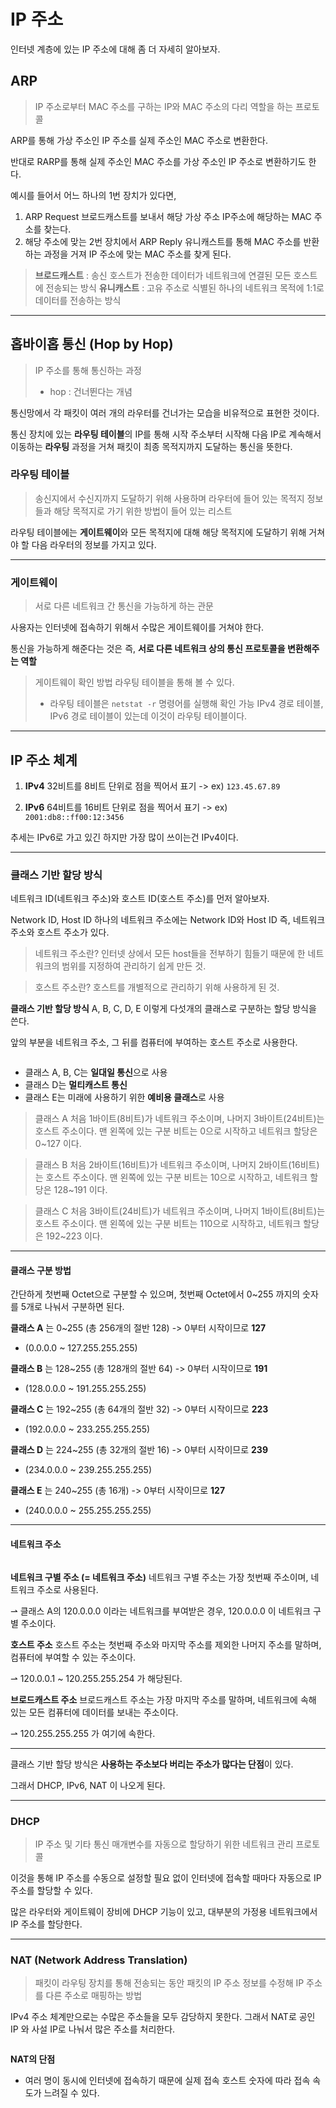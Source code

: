 <h1 id="ip-주소">IP 주소</h1>
<p>인터넷 계층에 있는 IP 주소에 대해 좀 더 자세히 알아보자.</p>
<h2 id="arp">ARP</h2>
<blockquote>
<p>IP 주소로부터 MAC 주소를 구하는 IP와 MAC 주소의 다리 역할을 하는 프로토콜</p>
</blockquote>
<p>ARP를 통해 가상 주소인 IP 주소를 실제 주소인 MAC 주소로 변환한다.</p>
<p>반대로 RARP를 통해 실제 주소인 MAC 주소를 가상 주소인 IP 주소로 변환하기도 한다.</p>
<p>예시를 들어서 어느 하나의 1번 장치가 있다면, </p>
<ol>
<li>ARP Request 브로드캐스트를 보내서 해당 가상 주소 IP주소에 해당하는 MAC 주소를 찾는다.</li>
<li>해당 주소에 맞는 2번 장치에서 ARP Reply 유니캐스트를 통해 MAC 주소를 반환하는 과정을 거져 IP 주소에 맞는 MAC 주소를 찾게 된다.</li>
</ol>
<blockquote>
<p><strong>브로드캐스트</strong> : 송신 호스트가 전송한 데이터가 네트워크에 연결된 모든 호스트에 전송되는 방식
<strong>유니캐스트</strong> : 고유 주소로 식별된 하나의 네트워크 목적에 1:1로 데이터를 전송하는 방식</p>
</blockquote>
<hr />
<h2 id="홉바이홉-통신-hop-by-hop">홉바이홉 통신 (Hop by Hop)</h2>
<blockquote>
<p>IP 주소를 통해 통신하는 과정</p>
<ul>
<li>hop : 건너뛴다는 개념</li>
</ul>
</blockquote>
<p>통신망에서 각 패킷이 여러 개의 라우터를 건너가는 모습을 비유적으로 표현한 것이다.</p>
<p>통신 장치에 있는 <strong>라우팅 테이블</strong>의 IP를 통해 시작 주소부터 시작해 다음 IP로 계속해서 이동하는 <strong>라우팅</strong> 과정을 거쳐 패킷이 최종 목적지까지 도달하는 통신을 뜻한다.</p>
<h3 id="라우팅-테이블">라우팅 테이블</h3>
<blockquote>
<p>송신지에서 수신지까지 도달하기 위해 사용하며 라우터에 들어 있는 목적지 정보들과 해당 목적지로 가기 위한 방법이 들어 있는 리스트</p>
</blockquote>
<p>라우팅 테이블에는 <strong>게이트웨이</strong>와 모든 목적지에 대해 해당 목적지에 도달하기 위해 거쳐야 할 다음 라우터의 정보를 가지고 있다.</p>
<hr />
<h3 id="게이트웨이">게이트웨이</h3>
<blockquote>
<p>서로 다른 네트워크 간 통신을 가능하게 하는 관문</p>
</blockquote>
<p>사용자는 인터넷에 접속하기 위해서 수많은 게이트웨이를 거쳐야 한다.</p>
<p>통신을 가능하게 해준다는 것은 즉, <strong>서로 다른 네트워크 상의 통신 프로토콜을 변환해주는 역할</strong></p>
<blockquote>
<p>게이트웨이 확인 방법
라우팅 테이블을 통해 볼 수 있다.</p>
<ul>
<li>라우팅 테이블은 <code>netstat -r</code> 명령어를 실행해 확인 가능
IPv4 경로 테이블, IPv6 경로 테이블이 있는데 이것이 라우팅 테이블이다.</li>
</ul>
</blockquote>
<hr />
<h2 id="ip-주소-체계">IP 주소 체계</h2>
<ol>
<li><p><strong>IPv4</strong>
32비트를 8비트 단위로 점을 찍어서 표기 -&gt; ex) <code>123.45.67.89</code></p>
</li>
<li><p><strong>IPv6</strong>
64비트를 16비트 단위로 점을 찍어서 표기 -&gt; ex) <code>2001:db8::ff00:12:3456</code></p>
</li>
</ol>
<p>추세는 IPv6로 가고 있긴 하지만 가장 많이 쓰이는건 IPv4이다.</p>
<hr />
<h3 id="클래스-기반-할당-방식">클래스 기반 할당 방식</h3>
<p>네트워크 ID(네트워크 주소)와 호스트 ID(호스트 주소)를 먼저 알아보자.</p>
<p>Network ID, Host ID
하나의 네트워크 주소에는 Network ID와 Host ID
즉, 네트워크 주소와 호스트 주소가 있다.</p>
<blockquote>
<p>네트워크 주소란?
인터넷 상에서 모든 host들을 전부하기 힘들기 때문에 한 네트워크의 범위를 지정하여 관리하기 쉽게 만든 것.</p>
</blockquote>
<blockquote>
<p>호스트 주소란?
호스트를 개별적으로 관리하기 위해 사용하게 된 것.</p>
</blockquote>
<p><strong>클래스 기반 할당 방식</strong>
A, B, C, D, E 이렇게 다섯개의 클래스로 구분하는 할당 방식을 쓴다.</p>
<p>앞의 부분을 네트워크 주소, 그 뒤를 컴퓨터에 부여하는 호스트 주소로 사용한다.</p>
<p><img alt="" src="https://velog.velcdn.com/images/jojehuni_9759/post/8cb3f102-9032-41e7-8212-bf89472e7821/image.png" /></p>
<ul>
<li>클래스 A, B, C는 <strong>일대일 통신</strong>으로 사용</li>
<li>클래스 D는 <strong>멀티캐스트 통신</strong></li>
<li>클래스 E는 미래에 사용하기 위한 <strong>예비용 클래스</strong>로 사용</li>
</ul>
<blockquote>
<p>클래스 A
처음 1바이트(8비트)가 네트워크 주소이며, 나머지 3바이트(24비트)는 호스트 주소이다.
맨 왼쪽에 있는 구분 비트는 0으로 시작하고 네트워크 할당은 0~127 이다.</p>
</blockquote>
<blockquote>
<p>클래스 B
처음 2바이트(16비트)가 네트워크 주소이며, 나머지 2바이트(16비트)는 호스트 주소이다.
맨 왼쪽에 있는 구분 비트는 10으로 시작하고, 네트워크 할당은 128~191 이다.</p>
</blockquote>
<blockquote>
<p>클래스 C
처음 3바이트(24비트)가 네트워크 주소이며, 나머지 1바이트(8비트)는 호스트 주소이다.
맨 왼쪽에 있는 구분 비트는 110으로 시작하고, 네트워크 할당은 192~223 이다.</p>
</blockquote>
<hr />
<h4 id="클래스-구분-방법">클래스 구분 방법</h4>
<p>간단하게 첫번째 Octet으로 구분할 수 있으며,
첫번째 Octet에서 0~255 까지의 숫자를 5개로 나눠서 구분하면 된다.</p>
<p><strong>클래스 A</strong> 는 0~255 (총 256개의 절반 128) -&gt; 0부터 시작이므로 <strong>127</strong></p>
<ul>
<li>(0.0.0.0 ~ 127.255.255.255)</li>
</ul>
<p><strong>클래스 B</strong> 는 128~255 (총 128개의 절반 64) -&gt; 0부터 시작이므로 <strong>191</strong></p>
<ul>
<li>(128.0.0.0 ~ 191.255.255.255)</li>
</ul>
<p><strong>클래스 C</strong> 는 192~255 (총 64개의 절반 32) -&gt; 0부터 시작이므로 <strong>223</strong></p>
<ul>
<li>(192.0.0.0 ~ 233.255.255.255)</li>
</ul>
<p><strong>클래스 D</strong> 는 224~255 (총 32개의 절반 16) -&gt; 0부터 시작이므로 <strong>239</strong></p>
<ul>
<li>(234.0.0.0 ~ 239.255.255.255)</li>
</ul>
<p><strong>클래스 E</strong> 는 240~255 (총 16개) -&gt; 0부터 시작이므로 <strong>127</strong></p>
<ul>
<li>(240.0.0.0 ~ 255.255.255.255)</li>
</ul>
<hr />
<h4 id="네트워크-주소">네트워크 주소</h4>
<p><img alt="" src="https://velog.velcdn.com/images/jojehuni_9759/post/c5ac30a1-2bfa-43d9-94c9-a5ae24f28958/image.png" /></p>
<p><strong>네트워크 구별 주소 (= 네트워크 주소)</strong>
네트워크 구별 주소는 가장 첫번째 주소이며, 네트워크 주소로 사용된다.</p>
<p>⇀ 클래스 A의 120.0.0.0 이라는 네트워크를 부여받은 경우, 120.0.0.0 이 네트워크 구별 주소이다.</p>
<p><strong>호스트 주소</strong>
호스트 주소는 첫번째 주소와 마지막 주소를 제외한 나머지 주소를 말하며, 컴퓨터에 부여할 수 있는 주소이다.</p>
<p>⇀ 120.0.0.1 ~ 120.255.255.254 가 해당된다.</p>
<p><strong>브로드캐스트 주소</strong>
브로드캐스트 주소는 가장 마지막 주소를 말하며, 네트워크에 속해 있는 모든 컴퓨터에 데이터를 보내는 주소이다.</p>
<p>⇀ 120.255.255.255 가 여기에 속한다.</p>
<hr />
<p>클래스 기반 할당 방식은 <strong>사용하는 주소보다 버리는 주소가 많다는 단점</strong>이 있다.</p>
<p>그래서 DHCP, IPv6, NAT 이 나오게 된다.</p>
<hr />
<h3 id="dhcp">DHCP</h3>
<blockquote>
<p>IP 주소 및 기타 통신 매개변수를 자동으로 할당하기 위한 네트워크 관리 프로토콜</p>
</blockquote>
<p>이것을 통해 IP 주소를 수동으로 설정할 필요 없이 인터넷에 접속할 때마다 자동으로 IP 주소를 할당할 수 있다.</p>
<p>많은 라우터와 게이트웨이 장비에 DHCP 기능이 있고, 대부분의 가정용 네트워크에서 IP 주소를 할당한다.</p>
<hr />
<h3 id="nat-network-address-translation">NAT (Network Address Translation)</h3>
<blockquote>
<p>패킷이 라우팅 장치를 통해 전송되는 동안 패킷의 IP 주소 정보를 수정해 IP 주소를 다른 주소로 매핑하는 방법</p>
</blockquote>
<p>IPv4 주소 체계만으로는 수많은 주소들을 모두 감당하지 못한다. 그래서 NAT로 공인 IP 와 사설 IP로 나눠서 많은 주소를 처리한다.</p>
<p><img alt="" src="https://velog.velcdn.com/images/jojehuni_9759/post/a695ef56-ca66-4b9e-8fae-2b888df5e557/image.png" /></p>
<p><strong>NAT의 단점</strong></p>
<ul>
<li>여러 명이 동시에 인터넷에 접속하기 때문에 실제 접속 호스트 숫자에 따라 접속 속도가 느려질 수 있다.</li>
</ul>